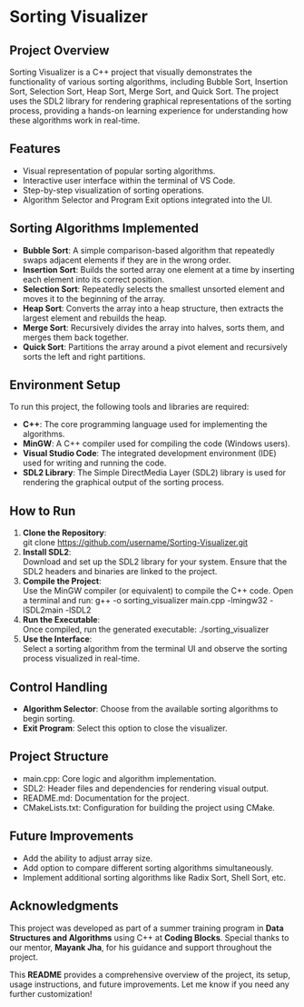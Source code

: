 # Sorting Visualizer

## Project Overview
Sorting Visualizer is a C++ project that visually demonstrates the functionality of various sorting algorithms, including Bubble Sort, Insertion Sort, Selection Sort, Heap Sort, Merge Sort, and Quick Sort. The project uses the SDL2 library for rendering graphical representations of the sorting process, providing a hands-on learning experience for understanding how these algorithms work in real-time.

## Features
- Visual representation of popular sorting algorithms.
- Interactive user interface within the terminal of VS Code.
- Step-by-step visualization of sorting operations.
- Algorithm Selector and Program Exit options integrated into the UI.

## Sorting Algorithms Implemented
- **Bubble Sort**: A simple comparison-based algorithm that repeatedly swaps adjacent elements if they are in the wrong order.
- **Insertion Sort**: Builds the sorted array one element at a time by inserting each element into its correct position.
- **Selection Sort**: Repeatedly selects the smallest unsorted element and moves it to the beginning of the array.
- **Heap Sort**: Converts the array into a heap structure, then extracts the largest element and rebuilds the heap.
- **Merge Sort**: Recursively divides the array into halves, sorts them, and merges them back together.
- **Quick Sort**: Partitions the array around a pivot element and recursively sorts the left and right partitions.

## Environment Setup
To run this project, the following tools and libraries are required:
- **C++**: The core programming language used for implementing the algorithms.
- **MinGW**: A C++ compiler used for compiling the code (Windows users).
- **Visual Studio Code**: The integrated development environment (IDE) used for writing and running the code.
- **SDL2 Library**: The Simple DirectMedia Layer (SDL2) library is used for rendering the graphical output of the sorting process.

## How to Run
1. **Clone the Repository**:  
   git clone https://github.com/username/Sorting-Visualizer.git
2. **Install SDL2**:  
   Download and set up the SDL2 library for your system. Ensure that the SDL2 headers and binaries are linked to the project.
3. **Compile the Project**:  
   Use the MinGW compiler (or equivalent) to compile the C++ code. Open a terminal and run:
   g++ -o sorting_visualizer main.cpp -lmingw32 -lSDL2main -lSDL2
4. **Run the Executable**:  
   Once compiled, run the generated executable:
   ./sorting_visualizer
5. **Use the Interface**:  
   Select a sorting algorithm from the terminal UI and observe the sorting process visualized in real-time.

## Control Handling
- **Algorithm Selector**: Choose from the available sorting algorithms to begin sorting.
- **Exit Program**: Select this option to close the visualizer.

## Project Structure
- main.cpp: Core logic and algorithm implementation.
- SDL2: Header files and dependencies for rendering visual output.
- README.md: Documentation for the project.
- CMakeLists.txt: Configuration for building the project using CMake.

## Future Improvements
- Add the ability to adjust array size.
- Add option to compare different sorting algorithms simultaneously.
- Implement additional sorting algorithms like Radix Sort, Shell Sort, etc.

## Acknowledgments
This project was developed as part of a summer training program in **Data Structures and Algorithms** using 
C++ at **Coding Blocks**. Special thanks to our mentor, **Mayank Jha**, for his guidance and support throughout the project.

This **README** provides a comprehensive overview of the project, its setup, usage instructions, and future improvements. Let me know if you need any further customization!
